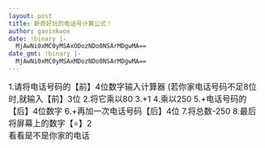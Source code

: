 ```yaml
---
layout: post
title: 新奇好玩的电话号计算公式！
author: gavinkwoe
date: !binary |-
  MjAwNi0xMC0yMSAxODozNDo0NSArMDgwMA==
date_gmt: !binary |-
  MjAwNi0xMC0yMSAxMDozNDo0NSArMDgwMA==
---
```

<div><font size="3">1.请将电话号码的【前】4位数字输入计算器     
(若你家电话号码不足8位时,就输入【前】3位   
2.将它乘以80     
3.+1     
4.乘以250     
5.+电话号码的【后】4位数字     
6.+再加一次电话号码【后】4位     
7.将总数-250     
8.最后将屏幕上的数字【&divide;】2     </font></div>
<div><font size="3"></font></div>
<div><font size="3">看看是不是你家的电话</font></div>
